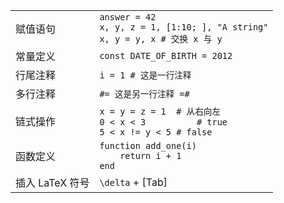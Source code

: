 |                |                                                                                             |
| ---------------| ------------------------------------------------------------------------------------------- |
| 赋值语句        | `answer = 42`<br>`x, y, z = 1, [1:10; ], "A string"`<br>`x, y = y, x # 交换 x 与 y`         |
| 常量定义        | `const DATE_OF_BIRTH = 2012`                                                                |
| 行尾注释        | `i = 1 # 这是一行注释`                                                                       |
| 多行注释        | `#= 这是另一行注释 =#`                                                                       |
| 链式操作        | `x = y = z = 1  # 从右向左`<br>`0 < x < 3          # true`<br>`5 < x != y < 5 # false`      |
| 函数定义        | `function add_one(i)`<br>`    return i + 1`<br>`end`                                        |
| 插入 LaTeX 符号 | `\delta` + [Tab]                                                                            |
